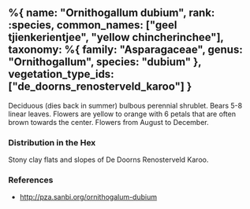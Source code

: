 %{
    name: "Ornithogallum dubium",
    rank: :species,
    common_names: ["geel tjienkerientjee", "yellow chincherinchee"],
    taxonomy: %{
        family: "Asparagaceae",
        genus: "Ornithogallum",
        species: "dubium"
    },
    vegetation_type_ids: ["de_doorns_renosterveld_karoo"]
}
---

Deciduous (dies back in summer) bulbous perennial shrublet. Bears 5-8 linear leaves. Flowers are yellow to orange with
6 petals that are often brown towards the center. Flowers from August to December. 

<!-- read more -->

### Distribution in the Hex

Stony clay flats and slopes of De Doorns Renosterveld Karoo.

### References

* http://pza.sanbi.org/ornithogalum-dubium